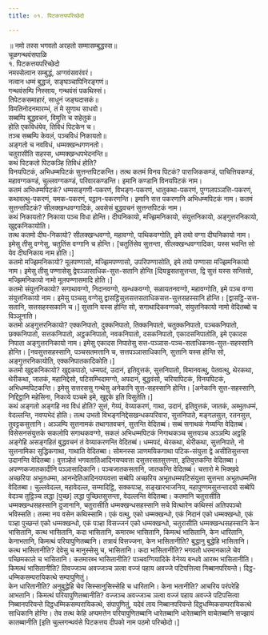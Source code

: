 ```yaml
---
title: ०१. पिटकत्तयपरिच्छेदो

---
```

॥ नमो तस्स भगवतो अरहतो सम्मासम्बुद्धस्स॥  
चूळगन्थवंसपाळि  
१. पिटकत्तयपरिच्छेदो  
नमस्सेत्वान सम्बुद्धं, अग्गवंसवरंवरं।  
नत्वान धम्मं बुद्धजं, सङ्घञ्‍चापिनिरङ्गणं॥  
गन्थवंसम्पि निस्साय, गन्थवंसं पकथिस्सं।  
तिपेटकसमाहारं, साधुनं जङ्घदासकं॥  
विमतिनोदनमारम्भं, तं मे सुणाथ साधवो।  
सब्बम्पि बुद्धवचनं, विमुत्ति च सहेतुकं॥  
होति एकविधंयेव, तिविधं पिटकेन च।  
तञ्‍च सब्बम्पि केवलं, पञ्‍चविधं निकायतो॥  
अङ्गतो च नवविधं, धम्मक्खन्धगणनतो।  
चतुरासीति सहस्स, धम्मक्खन्धपभेदनन्ति॥  
कथं पिटकतो पिटकञ्हि तिविधं होति?  
विनयपिटकं, अभिधम्मपिटकं सुत्तन्तपिटकन्ति। तत्थ कतमं विनय पिटकं? पाराजिककण्डं, पाचित्तियकण्डं, महावग्गकण्डं, चुल्‍लवग्गकण्डं, परिवारकण्डन्ति। इमानि कण्डानि विनयपिटकं नाम।  
कतमं अभिधम्मपिटकं? धम्मसङ्गणी-पकरणं, विभङ्ग-पकरणं, धातुकथा-पकरणं, पुग्गलपञ्‍ञत्ति-पकरणं, कथावत्थु-पकरणं, यमक-पकरणं, पट्ठान-पकरणन्ति। इमानि सत्त पकरणानि अभिधम्मपिटकं नाम। कतमं सुत्तन्तपिटकं? सीलक्खन्धवग्गादिकं, अवसेसं बुद्धवचनं सुत्तन्तपिटकं नाम।  
कथं निकायतो? निकाया पञ्‍च विधा होन्ति। दीघनिकायो, मज्झिमनिकायो, संयुत्तनिकायो, अङ्गुत्तरनिकायो, खुद्दकनिकायोति।  
तत्थ कतमो दीघ-निकायो? सीलक्खन्धवग्गो, महावग्गो, पाथिकवग्गोति, इमे तयो वग्गा दीघनिकायो नाम। इमेसु तीसु वग्गेसु, चतुतिंस वग्गानि च होन्ति। [चतुतिंसेव सुत्तन्ता, सीलक्खन्धवग्गादिका, यस्स भवन्ति सो येव दीघनिकाय नाम होति।]  
कतमो मज्झिमनिकायो? मूलपण्णासो, मज्झिमपण्णासो, उपरिपण्णासोति, इमे तयो पण्णासा मज्झिमनिकायो नाम। इमेसु तीसु पण्णासेसु द्वेपञ्‍ञासाधिक-सुत्त-सतानि होन्ति [दियड्ढसतसुत्तन्ता, द्वि सुत्तं यस्स सन्तिसो, मज्झिमनिकायो नामो मूलपण्णासमादि होति।]  
कतमो संयुत्तनिकायो? सगाथावग्गो, निदानवग्गो, खन्धकवग्गो, सळायतनवग्गो, महावग्गोति, इमे पञ्‍च वग्गा संयुत्तनिकायो नाम। इमेसु पञ्‍चसु वग्गेसु द्वासट्ठिसुत्तसत्तसताधिकसत्त-सुत्तसहस्सानि होन्ति। [द्वासट्ठि-सत्त-सतानि, सत्तसहस्सकानि च।] सुत्तानि यस्स होन्ति सो, सगाथादिकवग्गको, संयुत्तनिकायो नामो वेदितब्बो च विञ्‍ञूनाति।  
कतमो अङ्गुत्तरनिकायो? एक्‍कनिपातो, दुक्‍कनिपातो, तिक्‍कनिपातो, चतुक्‍कनिपातो, पञ्‍चकनिपातो, छक्‍कनिपातो, सत्तकनिपातो, अट्ठकनिपातो, नवकनिपातो, दसकनिपातो, एकादसनिपातोति, इमे एकादस निपाता अङ्गुत्तरनिकायो नाम। इमेसु एकादस निपातेसु सत्त-पञ्‍ञास-पञ्‍च-सताधिकनव-सुत्त-सहस्सानि होन्ति। [नवसुत्तसहस्सानि, पञ्‍चसतमत्तानि च, सत्तपञ्‍ञासाधिकानि, सुत्तानि यस्स होन्ति सो, अङ्गुत्तरनिकायोति, एक्‍कनिपातकादिकोति।]  
कतमो खुद्दकनिकायो? खुद्दकपाठो, धम्मपदं, उदानं, इतिवुत्तकं, सुत्तनिपातो, विमानवत्थु, पेतवत्थु, थेरकथा, थेरीकथा, जातकं, महानिद्देसो, पटिसम्भिदामग्गो, अपदानं, बुद्धवंसो, चरियापिटकं, विनयपिटकं, अभिधम्मपिटकन्ति। इमेसु सत्तरससु गन्थेसु अनेकानि सुत्त-सहस्सानि होन्ति। [अनेकानि सुत्त-सहस्सानि, निद्दिट्ठानि महेसिना, निकाये पञ्‍चमे इमे, खुद्दके इति विसुतेति।]  
कथं अङ्गतो अङ्गहि नव विधं होति? सुत्तं, गेय्यं, वेय्याकरणं, गाथा, उदानं, इतिवुत्तकं, जातकं, अब्भुतधम्मं, वेदल्‍लन्ति, नवप्पभेदं होति। तत्थ उभतो विभङ्गनिद्देसखन्धकपरिवारा, सुत्तनिपाते, मङ्गलसुत्त, रतनसुत्त, तुवट्टकसुत्तानि। अञ्‍ञम्पि सुत्तनामकं तथागतवचनं, सुत्तन्ति वेदितब्बं। सब्बं सगाथकं गेय्यन्ति वेदितब्बं। विसेसनसंयुत्तके सकलोपि सगाथकवग्गो, सकलं अभिधम्मपिटकं निगाथकञ्‍च सुत्तयञ्‍च अञ्‍ञम्पि अट्ठहि अङ्गेहि असङ्गहितं बुद्धवचनं तं वेय्याकरणन्ति वेदितब्बं। धम्मपदं, थेरकथा, थेरीकथा, सुत्तनिपाते, नो सुत्तनामिका सुद्धिकगाथा, गाथाति वेदितब्बा। सोमनस्स ञाणमयिकगाथा पटिक-संयुत्ता द्वे असीतिसुत्तन्ता उदानन्ति वेदितब्बा। वुत्तञ्हेतं भगवतातिआदिनयप्पवत्ता दसुत्तरसतसुत्तन्ता, इतिवुत्तकन्ति वेदितब्बा। अपण्णकजातकादीनि पञ्‍ञासादिकानि। पञ्‍चजातकसतानि, जातकन्ति वेदितब्बं। चत्तारो मे भिक्खवे अच्छरिया अभूतधम्मा, आनन्देतिआदिनयप्पवत्ता सब्बेपि अच्छरिय अभूतधम्मपटिसंयुत्ता सुत्तन्ता अभूतधम्मन्ति वेदितब्बा। चुल्‍लवेदल्‍ल, महावेदल्‍ल, सम्मादिट्ठि, सक्‍कपञ्ह, सङ्खारभाजनिय, महापुण्णमसुत्तन्तादयो सब्बेपि वेदञ्‍च तुट्ठिञ्‍च लद्धा [पुच्छ] लद्धा पुच्छितसुत्तन्ता, वेदल्‍लन्ति वेदितब्बा। कतमानि चतुरासीति धम्मक्खन्धसहस्सानि दुजानानि, चतुरासीति धम्मक्खन्धसहस्सानि सचे वित्थारेन कथिस्सं अतिपपञ्‍चो भविस्सति। तस्मा नय वसेन कथिस्सामि। एकं वत्थु, एको धम्मक्खन्धो, एकं निदानं एको धम्मक्खन्धो, एकं पञ्हा पुच्छन्तं एको धम्मक्खन्धो, एकं पञ्हा विसज्‍जनं एको धम्मक्खन्धो, चतुरासीति धम्मक्खन्धसहस्सानि केन भासितानि, कत्थ भासितानि, कदा भासितानि, कमारब्भ भासितानि, किमत्थं भासितानि, केन धारितानि, केनाभतानि, किमत्थं परियापुणितब्बानि। तत्रायं विसज्‍जना, केन भासितानीति? बुद्धानु बुद्धेहि भासितानि। कत्थ भासितानीति? देवेसु च मानुस्सेसु च, भासितानि। कदा भासितानीति? भगवतो धरमानकाले चेव पच्छिमकाले च भासितानि। कतमारब्भ भासितानीति? पञ्‍चवग्गियादिके वेनेय्य बन्धवे आरब्भ भासितानीति। किमत्थं भासितानीति? तिवज्‍जञ्‍च अवज्‍जञ्‍च ञत्वा वज्‍जं पहाय अवज्‍जे पटिपत्तित्वा निब्बानपरियन्ते। दिट्ठ-धम्मिकसम्परायिकत्थे सम्पापुणितुं।  
केन धारितानीति? अनुबुद्धेहि चेव सिस्सानुसिस्सेहि च धारितानि। केना भतानीति? आचरिय परंपरेहि आभतानि। किमत्थं परियापुणितब्बानीति? वज्‍जञ्‍च अवज्‍जञ्‍च ञत्वा वज्‍जं पहाय अवज्‍जे पटिपत्तित्वा निब्बानपरियन्ते दिट्ठधम्मिकसम्परायिकत्थे, संपापुणितुं, यदेवं ताय निब्बानपरियन्ते दिट्ठधम्मिकसम्परायिकत्थे साधिकानि होन्ति। तेव तत्थ केहि अप्पमत्तेन परियापुणितब्बानि धारेतब्बानि धारेतब्बानि वाचेतब्बानि सज्झायं कातब्बानीति [इति चुल्‍लगन्थवंसे पिटकत्तय दीपको नाम पठमो परिच्छेदो।]  